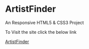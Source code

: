 # ArtistFinder

An Responsive HTML5 &amp; CSS3 Project

To Visit the site click the below link

<a href="https://eclectic-brioche-6522be.netlify.app/?" target="_blank">ArtistFinder</a>
